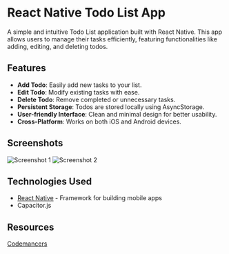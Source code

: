 # React Native Todo List App

A simple and intuitive Todo List application built with React Native. This app allows users to manage their tasks efficiently, featuring functionalities like adding, editing, and deleting todos.

## Features

- **Add Todo**: Easily add new tasks to your list.
- **Edit Todo**: Modify existing tasks with ease.
- **Delete Todo**: Remove completed or unnecessary tasks.
- **Persistent Storage**: Todos are stored locally using AsyncStorage.
- **User-friendly Interface**: Clean and minimal design for better usability.
- **Cross-Platform**: Works on both iOS and Android devices.

## Screenshots

![Screenshot 1](https://github.com/user-attachments/assets/e4ad188d-5c4f-4e3f-b79a-1c5bab516083)
![Screenshot 2](https://github.com/user-attachments/assets/5a081aff-7316-4cba-83ad-4e9e9ed12e23)

## Technologies Used

- [React Native](https://reactnative.dev/) - Framework for building mobile apps
- Capacitor.js

## Resources
 [Codemancers](https://www.codemancers.com/blog/2024-07-08-react-to-native-mobile-app-capacitor-js/)
